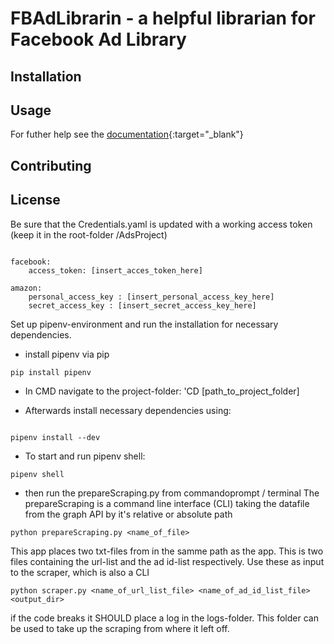 # FBAdLibrarin - a helpful librarian for Facebook Ad Library


## Installation


## Usage

For futher help see the [documentation](docs/build/html/index.html){:target="_blank"}


## Contributing


## License

Be sure that the Credentials.yaml is updated with a working access token (keep it in the root-folder /AdsProject)
```

facebook:
    access_token: [insert_acces_token_here]
    
amazon:
    personal_access_key : [insert_personal_access_key_here]
    secret_access_key : [insert_secret_access_key_here]

```



Set up pipenv-environment and run the installation for necessary dependencies.
- install pipenv via pip

```
pip install pipenv
```

- In CMD navigate to the project-folder: 'CD [path_to_project_folder]


- Afterwards install necessary dependencies using:

```

pipenv install --dev

```
- To start and run  pipenv shell:

```
pipenv shell
```

- then run the prepareScraping.py from commandoprompt / terminal
The prepareScraping is a command line interface (CLI) taking the datafile from the graph API by it's relative or absolute path

```
python prepareScraping.py <name_of_file>
```

This app places two txt-files from in the samme path as the app. This is two files containing the url-list and the ad id-list respectively.
Use these as input to the scraper, which is also a CLI

```
python scraper.py <name_of_url_list_file> <name_of_ad_id_list_file> <output_dir>
```

if the code breaks it SHOULD place a log in the logs-folder.
This folder can be used to take up the scraping from where it left off.
